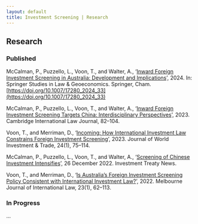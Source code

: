 ```yaml
---
layout: default
title: Investment Screening | Research
---
```


## Research


### Published

McCalman, P., Puzzello, L., Voon, T., and Walter, A., ‘[Inward Foreign Investment Screening in Australia: Development and Implications](https://ssrn.com/abstract=4290115)’, 2024.  In: Springer Studies in Law & Geoeconomics. Springer, Cham. [https://doi.org/10.1007/17280_2024_33](https://doi.org/10.1007/17280_2024_33)

McCalman, P., Puzzello, L., Voon, T., and Walter, A., ‘[Inward Foreign Investment Screening Targets China: Interdisciplinary Perspectives](https://www.elgaronline.com/view/journals/cilj/12/1/article-p82.xml)’, 2023. Cambridge International Law Journal, 82–104.

Voon, T., and Merriman, D., ‘[Incoming: How International Investment Law Constrains Foreign Investment Screening](https://brill.com/view/journals/jwit/aop/article-10.1163-22119000-12340253)’, 2023. Journal of World Investment & Trade, 24(1), 75–114.

McCalman, P., Puzzello, L., Voon, T., and Walter, A., ‘[Screening of Chinese Investment Intensifies](https://www.iisd.org/itn/en/2022/12/26/screening-of-chinese-investments-intensifies1-phillip-mccalman-laura-puzzello-tania-voon-andrew-walter/)’, 26 December 2022. Investment Treaty News.

Voon, T., and Merriman, D., ‘[Is Australia’s Foreign Investment Screening Policy Consistent with International Investment Law?](https://law.unimelb.edu.au/__data/assets/pdf_file/0006/4274565/Voon-and-Merriman-Advance-Copy.pdf)’, 2022. Melbourne Journal of International Law,  23(1),  62–113.

### In Progress

...
